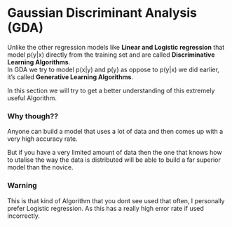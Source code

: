 # Gaussian Discriminant Analysis (GDA)

Unlike the other regression models like **Linear and Logistic regression** that model p(y|x) directly from the training set and are called **Discriminative Learning Algorithms**.<br/>
In GDA we try to model p(x|y) and p(y) as oppose to p(y|x) we did earlier, it’s called **Generative Learning Algorithms**.

In this section we will try to get a better understanding of this extremely useful Algorithm.

### Why though??

Anyone can build a model that uses a lot of data and then comes up with a very high accuracy rate. 

But if you have a very limited amount of data then the one that knows how to utalise the way the data is distributed will be able to build a far superior model than the novice.

### Warning

This is that kind of Algorithm that you dont see used that often, I personally prefer Logistic regression. As this has a really high error rate if used incorrectly.

